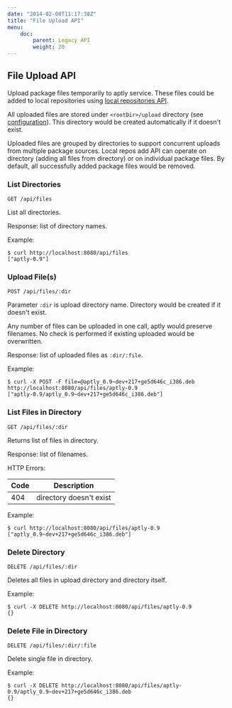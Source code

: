```yaml
---
date: "2014-02-08T11:17:38Z"
title: "File Upload API"
menu:
    doc:
        parent: Legacy API
        weight: 20
---
```


File Upload API
---------------

Upload package files temporarily to aptly service. These files
could be added to local repositories using [local repositories API](/doc/api/repos).

All uploaded files are stored under `<rootDir>/upload` directory (see [configuration](/doc/configuration)).
This directory would be created automatically if it doesn't exist.

Uploaded files are grouped by directories to support concurrent uploads from multiple
package sources. Local repos add API can operate on directory (adding all files from directory) or
on individual package files. By default, all successfully added package files would be removed.

### List Directories

`GET /api/files`

List all directories.

Response: list of directory names.

Example:

    $ curl http://localhost:8080/api/files
    ["aptly-0.9"]

### Upload File(s)

`POST /api/files/:dir`

Parameter `:dir` is upload directory name. Directory would be created if it doesn't exist.

Any number of files can be uploaded in one call, aptly would preserve filenames. No check is performed
if existing uploaded would be overwritten.

Response: list of uploaded files as `:dir/:file`.

Example:

    $ curl -X POST -F file=@aptly_0.9~dev+217+ge5d646c_i386.deb http://localhost:8080/api/files/aptly-0.9
    ["aptly-0.9/aptly_0.9~dev+217+ge5d646c_i386.deb"]

### List Files in Directory

`GET /api/files/:dir`

Returns list of files in directory.

Response: list of filenames.

HTTP Errors:

 Code     | Description
----------|-------------------------
 404      | directory doesn't exist

Example:

    $ curl http://localhost:8080/api/files/aptly-0.9
    ["aptly_0.9~dev+217+ge5d646c_i386.deb"]


### Delete Directory

`DELETE /api/files/:dir`

Deletes all files in upload directory and directory itself.

Example:

    $ curl -X DELETE http://localhost:8080/api/files/aptly-0.9
    {}

### Delete File in Directory

`DELETE /api/files/:dir/:file`

Delete single file in directory.

Example:

    $ curl -X DELETE http://localhost:8080/api/files/aptly-0.9/aptly_0.9~dev+217+ge5d646c_i386.deb
    {}
